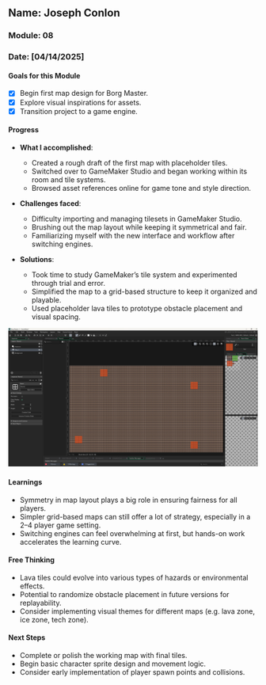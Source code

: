 ## Name: Joseph Conlon
### Module: 08

### Date: [04/14/2025]

#### Goals for this Module
- [x] Begin first map design for Borg Master.
- [x] Explore visual inspirations for assets.
- [x] Transition project to a game engine.

#### Progress
- **What I accomplished**:
  - Created a rough draft of the first map with placeholder tiles.
  - Switched over to GameMaker Studio and began working within its room and tile systems.
  - Browsed asset references online for game tone and style direction.

- **Challenges faced**:
  - Difficulty importing and managing tilesets in GameMaker Studio.
  - Brushing out the map layout while keeping it symmetrical and fair.
  - Familiarizing myself with the new interface and workflow after switching engines.

- **Solutions**:
  - Took time to study GameMaker’s tile system and experimented through trial and error.
  - Simplified the map to a grid-based structure to keep it organized and playable.
  - Used placeholder lava tiles to prototype obstacle placement and visual spacing.
    
![Rough Draft](./assets/Basic.png)

#### Learnings
- Symmetry in map layout plays a big role in ensuring fairness for all players.
- Simpler grid-based maps can still offer a lot of strategy, especially in a 2–4 player game setting.
- Switching engines can feel overwhelming at first, but hands-on work accelerates the learning curve.

#### Free Thinking
- Lava tiles could evolve into various types of hazards or environmental effects.
- Potential to randomize obstacle placement in future versions for replayability.
- Consider implementing visual themes for different maps (e.g. lava zone, ice zone, tech zone).

#### Next Steps
- Complete or polish the working map with final tiles.
- Begin basic character sprite design and movement logic.
- Consider early implementation of player spawn points and collisions.

